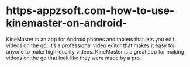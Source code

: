 # https-appzsoft.com-how-to-use-kinemaster-on-android-
KineMaster is an app for Android phones and tablets that lets you edit videos on the go. It’s a professional video editor that makes it easy for anyone to make high-quality videos. KineMaster is a great app for making videos on the go that look like they were made by a pro.
